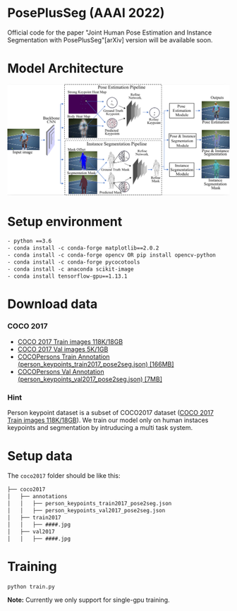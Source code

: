 # PosePlusSeg (AAAI 2022)

Official code for the paper "Joint Human Pose Estimation and Instance Segmentation with PosePlusSeg"[arXiv] version will be available soon.

# Model Architecture 
![](demo_result/0001.png)

# Setup environment

```
- python ==3.6
- conda install -c conda-forge matplotlib==2.0.2
- conda install -c conda-forge opencv OR pip install opencv-python
- conda install -c conda-forge pycocotools
- conda install -c anaconda scikit-image
- conda install tensorflow-gpu==1.13.1
```
# Download data

### COCO 2017

- [COCO 2017 Train images 118K/18GB](http://images.cocodataset.org/zips/train2017.zip)
- [COCO 2017 Val images 5K/1GB](http://images.cocodataset.org/zips/val2017.zip)
- [COCOPersons Train Annotation (person_keypoints_train2017_pose2seg.json) [166MB]](https://github.com/liruilong940607/Pose2Seg/releases/download/data/person_keypoints_train2017_pose2seg.json)
- [COCOPersons Val Annotation (person_keypoints_val2017_pose2seg.json) [7MB]](https://github.com/liruilong940607/Pose2Seg/releases/download/data/person_keypoints_val2017_pose2seg.json)

### Hint 

Person keypoint dataset is a subset of COCO2017 dataset ([COCO 2017 Train images 118K/18GB](http://images.cocodataset.org/annotations/annotations_trainval2017.zip)). We train our model only on human instaces keypoints and segmentation by intruducing a multi task system. 

# Setup data

The `coco2017` folder should be like this:
``` 
├── coco2017
│   ├── annotations  
│   │   ├── person_keypoints_train2017_pose2seg.json 
│   │   ├── person_keypoints_val2017_pose2seg.json 
│   ├── train2017  
│   │   ├── ####.jpg  
│   ├── val2017  
│   │   ├── ####.jpg  

```

# Training

```python train.py```

**Note:** Currently we only support for single-gpu training.

